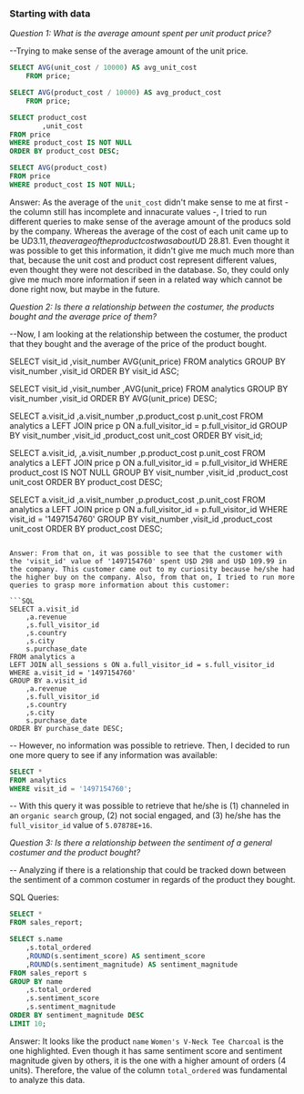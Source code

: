 ### Starting with data

*Question 1: What is the average amount spent per unit product price?*

--Trying to make sense of the average amount of the unit price.

```SQL
SELECT AVG(unit_cost / 10000) AS avg_unit_cost
    FROM price;

SELECT AVG(product_cost / 10000) AS avg_product_cost
    FROM price;	

SELECT product_cost 
        ,unit_cost 
FROM price
WHERE product_cost IS NOT NULL
ORDER BY product_cost DESC;	

SELECT AVG(product_cost) 
FROM price
WHERE product_cost IS NOT NULL;
````

Answer: 
As the average of the `unit_cost` didn't make sense to me at first - the column still has incomplete and innacurate values -, I tried to run different queries to make sense of the average amount of the producs sold by the company. Whereas the average of the cost of each unit came up to be U$D 3.11, the average of the product cost was about U$D 28.81. Even thought it was possible to get this information, it didn't give me much much more than that, because the unit cost and product cost represent different values, even thought they were not described in the database. So, they could only give me much more information if seen in a related way which cannot be done right now, but maybe in the future.

*Question 2: Is there a relationship between the costumer, the products bought and the average price of them?* 

--Now, I am looking at the relationship between the costumer, the product that they bought and the average of the price of the product bought. 


SELECT visit_id 
    ,visit_number 
    AVG(unit_price)
FROM analytics
GROUP BY visit_number 
            ,visit_id
ORDER BY visit_id ASC;
	
SELECT visit_id 
    ,visit_number 
    ,AVG(unit_price)
FROM analytics
GROUP BY visit_number 
            ,visit_id
ORDER BY AVG(unit_price) DESC;

SELECT a.visit_id 
    ,a.visit_number 
	,p.product_cost 
	p.unit_cost
FROM analytics a
LEFT JOIN price p ON a.full_visitor_id = p.full_visitor_id
GROUP BY visit_number 
		    ,visit_id 
		    ,product_cost 
		    unit_cost
ORDER BY visit_id;

SELECT a.visit_id, 
    ,a.visit_number 
	,p.product_cost 
	p.unit_cost
FROM analytics a
LEFT JOIN price p ON a.full_visitor_id = p.full_visitor_id
WHERE product_cost IS NOT NULL
GROUP BY visit_number 
		,visit_id 
		,product_cost 
		unit_cost
ORDER BY product_cost DESC;

SELECT a.visit_id 
    ,a.visit_number 
	,p.product_cost 
	,p.unit_cost
FROM analytics a
LEFT JOIN price p ON a.full_visitor_id = p.full_visitor_id
WHERE visit_id = '1497154760'
GROUP BY visit_number 
		,visit_id 
		,product_cost 
		unit_cost
ORDER BY product_cost DESC;
````

Answer: From that on, it was possible to see that the customer with the 'visit_id' value of '1497154760' spent U$D 298 and U$D 109.99 in the company. This customer came out to my curiosity because he/she had the higher buy on the company. Also, from that on, I tried to run more queries to grasp more information about this customer:

```SQL
SELECT a.visit_id 
	,a.revenue
	,s.full_visitor_id
	,s.country 
	,s.city
	s.purchase_date
FROM analytics a
LEFT JOIN all_sessions s ON a.full_visitor_id = s.full_visitor_id
WHERE a.visit_id = '1497154760'
GROUP BY a.visit_id
	,a.revenue
	,s.full_visitor_id
	,s.country 
	,s.city
	s.purchase_date
ORDER BY purchase_date DESC;
````

-- However, no information was possible to retrieve. Then, I decided to run one more query to see if any information was available:

```SQL
SELECT * 
FROM analytics 
WHERE visit_id = '1497154760';
````

-- With this query it was possible to retrieve that he/she is (1) channeled in an `organic search` group, (2) not social engaged, and (3) he/she has the `full_visitor_id` value of `5.07878E+16`.

*Question 3: Is there a relationship between the sentiment of a general costumer and the product bought?* 

-- Analyzing if there is a relationship that could be tracked down between the sentiment of a common costumer in regards of the product they bought.

SQL Queries:

```SQL
SELECT * 
FROM sales_report;

SELECT s.name
	,s.total_ordered
    ,ROUND(s.sentiment_score) AS sentiment_score 
    ,ROUND(s.sentiment_magnitude) AS sentiment_magnitude
FROM sales_report s
GROUP BY name 
	,s.total_ordered
    ,s.sentiment_score 
    ,s.sentiment_magnitude
ORDER BY sentiment_magnitude DESC
LIMIT 10;
````

Answer:
It looks like the product `name` `Women's V-Neck Tee Charcoal` is the one highlighted. Even though it has same sentiment score and sentiment magnitude given by others, it is the one with a higher amount of orders (4 units). Therefore, the value of the column `total_ordered` was fundamental to analyze this data.




